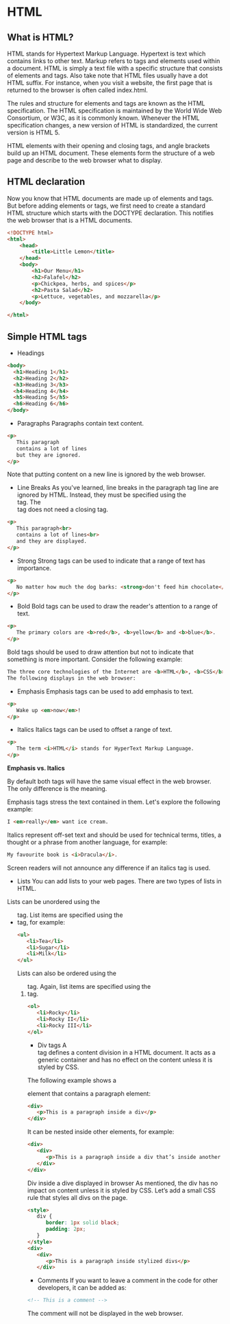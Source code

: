 # HTML
## What is HTML?
HTML stands for Hypertext Markup Language. Hypertext is text which contains links to other text. Markup refers to tags and elements used within a document. HTML is simply a text file with a specific structure that consists of elements and tags. Also take note that HTML files usually have a dot HTML suffix. For instance, when you visit a website, the first page that is returned to the browser is often called index.html. 

The rules and structure for elements and tags are known as the HTML specification. The HTML specification is maintained by the World Wide Web Consortium, or W3C, as it is commonly known. Whenever the HTML specification changes, a new version of HTML is standardized, the current version is HTML 5. 

HTML elements with their opening and closing tags, and angle brackets build up an HTML document. These elements form the structure of a web page and describe to the web browser what to display.

## HTML declaration
Now you know that HTML documents are made up of elements and tags. But before adding elements or tags, we first need to create a standard HTML structure which starts with the DOCTYPE declaration. This notifies the web browser that is a HTML documents. 

```html
<!DOCTYPE html>
<html>
    <head>
        <title>Little Lemon</title>
    </head>
    <body>
        <h1>Our Menu</h1>
        <h2>Falafel</h2>
        <p>Chickpea, herbs, and spices</p>
        <h2>Pasta Salad</h2>
        <p>Lettuce, vegetables, and mozzarella</p>
    </body>

</html>
```

## Simple HTML tags
- Headings
```html
<body>
  <h1>Heading 1</h1>
  <h2>Heading 2</h2>
  <h3>Heading 3</h3>
  <h4>Heading 4</h4>
  <h5>Heading 5</h5>
  <h6>Heading 6</h6>
</body>
```
- Paragraphs
Paragraphs contain text content.

```html
<p>
   This paragraph
   contains a lot of lines
   but they are ignored.
</p>
```
Note that putting content on a new line is ignored by the web browser.

- Line Breaks
As you've learned, line breaks in the paragraph tag line are ignored by HTML. Instead, they must be specified using the <br> tag. The <br> tag does not need a closing tag.

```html
<p>
   This paragraph<br>
   contains a lot of lines<br>
   and they are displayed.
</p>
```

- Strong
Strong tags can be used to indicate that a range of text has importance.
```html
<p>
   No matter how much the dog barks: <strong>don't feed him chocolate</strong>.
</p>
```

- Bold
Bold tags can be used to draw the reader's attention to a range of text.

```html
<p>
   The primary colors are <b>red</b>, <b>yellow</b> and <b>blue</b>.
</p>
```
Bold tags should be used to draw attention but not to indicate that something is more important. Consider the following example:

```html
The three core technologies of the Internet are <b>HTML</b>, <b>CSS</b> and <b>Javascript</b>.
The following displays in the web browser: 
```

- Emphasis
Emphasis tags can be used to add emphasis to text.

```html
<p>
   Wake up <em>now</em>!
</p>
```

- Italics
Italics tags can be used to offset a range of text.

```html
<p>
   The term <i>HTML</i> stands for HyperText Markup Language.
</p>
```

**Emphasis vs. Italics**

By default both tags will have the same visual effect in the web browser. The only difference is the meaning.

Emphasis tags stress the text contained in them. Let's explore the following example:

```html
I <em>really</em> want ice cream.
```

Italics represent off-set text and should be used for technical terms, titles, a thought or a phrase from another language, for example:

```html
My favourite book is <i>Dracula</i>.
```

Screen readers will not announce any difference if an italics tag is used.

- Lists
You can add lists to your web pages. There are two types of lists in HTML.

Lists can be unordered using the <ul> tag. List items are specified using the <li> tag, for example:

```html
<ul>
   <li>Tea</li>
   <li>Sugar</li>
   <li>Milk</li>
</ul>
```

Lists can also be ordered using the <ol> tag. Again, list items are specified using the <li> tag.

```html
<ol>
   <li>Rocky</li>
   <li>Rocky II</li>
   <li>Rocky III</li>
</ol>
```

- Div tags
A <div> tag defines a content division in a HTML document. It acts as a generic container and has no effect on the content unless it is styled by CSS.

The following example shows a <div> element that contains a paragraph element:

```html
<div>
   <p>This is a paragraph inside a div</p>
</div>
```

It can be nested inside other elements, for example:

```html
<div>
   <div>
      <p>This is a paragraph inside a div that’s inside another div</p>
   </div>
</div>
```

Div inside a dive displayed in browser 
As mentioned, the div has no impact on content unless it is styled by CSS. Let’s add a small CSS rule that styles all divs on the page.

```html
<style>
   div {
      border: 1px solid black;
      padding: 2px;
   }
</style>
<div>
   <div>
      <p>This is a paragraph inside stylized divs</p>
   </div>
```

- Comments
If you want to leave a comment in the code for other developers, it can be added as:
```html
<!-- This is a comment --> 
```
The comment will not be displayed in the web browser.

